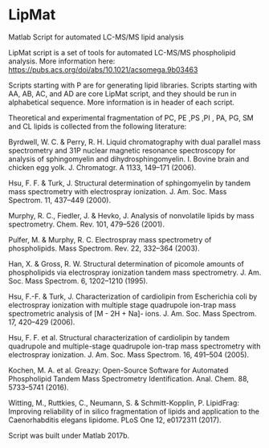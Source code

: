 # LipMat
Matlab Script for automated LC-MS/MS lipid analysis

LipMat script is a set of tools for automated LC-MS/MS phospholipid analysis. More information here:
https://pubs.acs.org/doi/abs/10.1021/acsomega.9b03463

Scripts starting with P are for generating lipid libraries. Scripts starting with AA, AB, AC, and AD are core LipMat script, and they should be run in alphabetical sequence. More information is in header of each script. 

Theoretical and experimental fragmentation of PC, PE ,PS ,PI , PA, PG, SM and CL lipids is collected from the following literature:

Byrdwell, W. C. & Perry, R. H. Liquid chromatography with dual parallel mass spectrometry and 31P nuclear magnetic resonance spectroscopy for analysis of sphingomyelin and dihydrosphingomyelin. I. Bovine brain and chicken egg yolk. J. Chromatogr. A 1133, 149–171 (2006).

Hsu, F. F. & Turk, J. Structural determination of sphingomyelin by tandem mass spectrometry with electrospray ionization. J. Am. Soc. Mass Spectrom. 11, 437–449 (2000).

Murphy, R. C., Fiedler, J. & Hevko, J. Analysis of nonvolatile lipids by mass spectrometry. Chem. Rev. 101, 479–526 (2001).
  
Pulfer, M. & Murphy, R. C. Electrospray mass spectrometry of phospholipids. Mass Spectrom. Rev. 22, 332–364 (2003).

Han, X. & Gross, R. W. Structural determination of picomole amounts of phospholipids via electrospray ionization tandem mass spectrometry. J. Am. Soc. Mass Spectrom. 6, 1202–1210 (1995).

Hsu, F.-F. & Turk, J. Characterization of cardiolipin from Escherichia coli by electrospray ionization with multiple stage quadrupole ion-trap mass spectrometric analysis of [M - 2H + Na]- ions. J. Am. Soc. Mass Spectrom. 17, 420–429 (2006).

Hsu, F. F. et al. Structural characterization of cardiolipin by tandem quadrupole and multiple-stage quadrupole ion-trap mass spectrometry with electrospray ionization. J. Am. Soc. Mass Spectrom. 16, 491–504 (2005).

Kochen, M. A. et al. Greazy: Open-Source Software for Automated Phospholipid Tandem Mass Spectrometry Identification. Anal. Chem. 88, 5733–5741 (2016).

Witting, M., Ruttkies, C., Neumann, S. & Schmitt-Kopplin, P. LipidFrag: Improving reliability of in silico fragmentation of lipids and application to the Caenorhabditis elegans lipidome. PLoS One 12, e0172311 (2017).


Script was built under Matlab 2017b.

